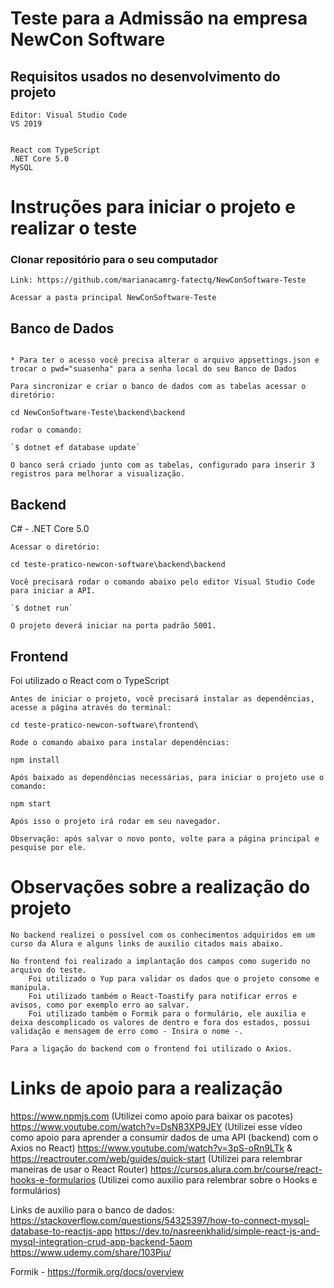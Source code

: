 # Teste para a Admissão na empresa NewCon Software

## Requisitos usados no desenvolvimento do projeto

```
Editor: Visual Studio Code
VS 2019


React com TypeScript
.NET Core 5.0
MySQL

```

# Instruções para iniciar o projeto e realizar o teste

### Clonar repositório para o seu computador

```
Link: https://github.com/marianacamrg-fatectq/NewConSoftware-Teste

Acessar a pasta principal NewConSoftware-Teste
```


## Banco de Dados

```

* Para ter o acesso você precisa alterar o arquivo appsettings.json e trocar o pwd="suasenha" para a senha local do seu Banco de Dados 

Para sincronizar e criar o banco de dados com as tabelas acessar o diretório:

cd NewConSoftware-Teste\backend\backend

rodar o comando:

`$ dotnet ef database update`

O banco será criado junto com as tabelas, configurado para inserir 3 registros para melhorar a visualização.

```

## Backend

C# - .NET Core 5.0

```
Acessar o diretório:

cd teste-pratico-newcon-software\backend\backend

Você precisará rodar o comando abaixo pelo editor Visual Studio Code para iniciar a API.

`$ dotnet run`

O projeto deverá iniciar na porta padrão 5001.

```

## Frontend

Foi utilizado o React com o TypeScript

```
Antes de iniciar o projeto, você precisará instalar as dependências, acesse a página através do terminal:

cd teste-pratico-newcon-software\frontend\

Rode o comando abaixo para instalar dependências:

npm install

Após baixado as dependências necessárias, para iniciar o projeto use o comando:

npm start

Após isso o projeto irá rodar em seu navegador.

Observação: após salvar o novo ponto, volte para a página principal e pesquise por ele.
```


# Observações sobre a realização do projeto

```
No backend realizei o possível com os conhecimentos adquiridos em um curso da Alura e alguns links de auxilio citados mais abaixo.

No frontend foi realizado a implantação dos campos como sugerido no arquivo do teste. 
    Foi utilizado o Yup para validar os dados que o projeto consome e manipula.
    Foi utilizado também o React-Toastify para notificar erros e avisos, como por exemplo erro ao salvar.
    Foi utilizado também o Formik para o formulário, ele auxilia e deixa descomplicado os valores de dentro e fora dos estados, possui validação e mensagem de erro como - Insira o nome -.

Para a ligação do backend com o frontend foi utilizado o Axios.
```

# Links de apoio para a realização

https://www.npmjs.com (Utilizei como apoio para baixar os pacotes)
https://www.youtube.com/watch?v=DsN83XP9JEY (Utilizei esse vídeo como apoio para aprender a consumir dados de uma API (backend) com o Axios no React)
https://www.youtube.com/watch?v=3pS-oRn9LTk & https://reactrouter.com/web/guides/quick-start (Utilizei para relembrar maneiras de usar o React Router)
https://cursos.alura.com.br/course/react-hooks-e-formularios (Utilizei como auxilio para relembrar sobre o Hooks e formulários)

Links de auxilio para o banco de dados:
https://stackoverflow.com/questions/54325397/how-to-connect-mysql-database-to-reactjs-app
https://dev.to/nasreenkhalid/simple-react-js-and-mysql-integration-crud-app-backend-5aom
https://www.udemy.com/share/103Pju/

Formik - https://formik.org/docs/overview
```